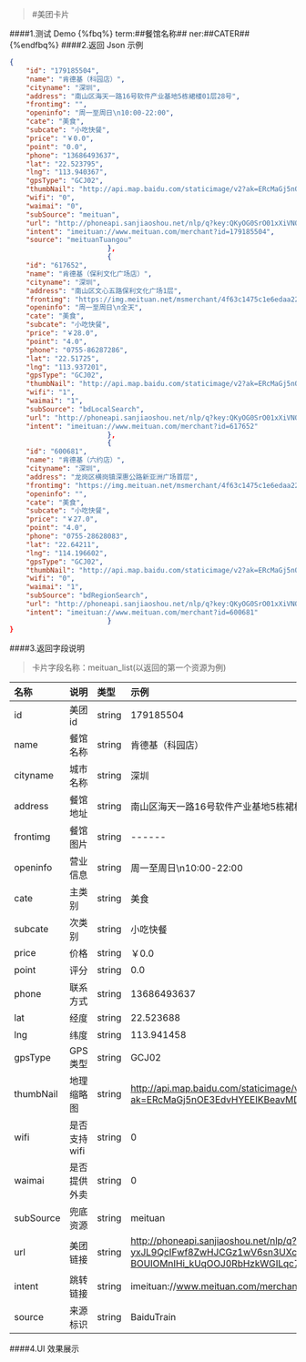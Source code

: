 >#美团卡片

####1.测试 Demo
{%fbq%}
term:##餐馆名称##
ner:##CATER##
{%endfbq%}
####2.返回 Json 示例
```json
{
    "id": "179185504",
    "name": "肯德基（科园店）",
    "cityname": "深圳",
    "address": "南山区海天一路16号软件产业基地5栋裙楼01层28号",
    "frontimg": "",
    "openinfo": "周一至周日\n10:00-22:00",
    "cate": "美食",
    "subcate": "小吃快餐",
    "price": "￥0.0",
    "point": "0.0",
    "phone": "13686493637",
    "lat": "22.523795",
    "lng": "113.940367",
    "gpsType": "GCJ02",
    "thumbNail": "http://api.map.baidu.com/staticimage/v2?ak=ERcMaGj5nOE3EdvHYEEIKBeavMDpEkex&mcode=666666&width=480&height=360&zoom=18&center=113.946915,22.52945&markers=113.946915,22.52945",
    "wifi": "0",
    "waimai": "0",
    "subSource": "meituan",
    "url": "http://phoneapi.sanjiaoshou.net/nlp/q?key:QKyOG0SrO01xXiVNO2x80LCED-FjiEE8n0ICBZHZzE-fDjNgTdXweeByT99Itmq-Ic-PmHQJtX30jR6mbd4H-yxJL9QcIFwf8ZwHJCGz1wV6sn3UXckbIye8_2m8SbKX7GKDOfSM_yBMISRxA3dTp7mWwt84m9bcWy9CTHe19VHVS0tZuEfIR2xXAGt4sslGwMfY-BOUIOMnIHi_kUqOOJ0RbHzkWGILqc7cCZSQylNFtlVgA9uszieM2qCIUGZobnRBO59uu2FIlmN_dwRLfQ==",
    "intent": "imeituan://www.meituan.com/merchant?id=179185504",
    "source": "meituanTuangou"
                        },
                        {
    "id": "617652",
    "name": "肯德基（保利文化广场店）",
    "cityname": "深圳",
    "address": "南山区文心五路保利文化广场1层",
    "frontimg": "https://img.meituan.net/msmerchant/4f63c1475c1e6edaa2210d7416145f8b120120.jpg",
    "openinfo": "周一至周日\n全天",
    "cate": "美食",
    "subcate": "小吃快餐",
    "price": "￥28.0",
    "point": "4.0",
    "phone": "0755-86287286",
    "lat": "22.51725",
    "lng": "113.937201",
    "gpsType": "GCJ02",
    "thumbNail": "http://api.map.baidu.com/staticimage/v2?ak=ERcMaGj5nOE3EdvHYEEIKBeavMDpEkex&mcode=666666&width=480&height=360&zoom=18&center=113.943756,22.52291&markers=113.943756,22.52291",
    "wifi": "1",
    "waimai": "1",
    "subSource": "bdLocalSearch",
    "url": "http://phoneapi.sanjiaoshou.net/nlp/q?key:QKyOG0SrO01xXiVNO2x80LCED-FjiEE8n0ICBZHZzE-fDjNgTdXweeByT99Itmq-Ic-PmHQJtX30jR6mbd4H-yxJL9QcIFwf8ZwHJCGz1wV6sn3UXckbIye8_2m8SbKX7GKDOfSM_yBMISRxA3dTp7mWwt84m9bcWy9CTHe19VHVS0tZuEfIR2xXAGt4sslGwMfY-BOUIOMnIHi_kUqOOJ0RbHzkWGILqc7cCZSQylNFtlVgA9uszieM2qCIUGZoedCCfzRX2Iqb8yHfcemn2A==",
    "intent": "imeituan://www.meituan.com/merchant?id=617652"
                        },
                        {
    "id": "600681",
    "name": "肯德基（六约店）",
    "cityname": "深圳",
    "address": "龙岗区横岗镇深惠公路新亚洲广场首层",
    "frontimg": "https://img.meituan.net/msmerchant/4f63c1475c1e6edaa2210d7416145f8b120120.jpg",
    "openinfo": "",
    "cate": "美食",
    "subcate": "小吃快餐",
    "price": "￥27.0",
    "point": "4.0",
    "phone": "0755-28628083",
    "lat": "22.64211",
    "lng": "114.196602",
    "gpsType": "GCJ02",
    "thumbNail": "http://api.map.baidu.com/staticimage/v2?ak=ERcMaGj5nOE3EdvHYEEIKBeavMDpEkex&mcode=666666&width=480&height=360&zoom=18&center=114.203125,22.647886&markers=114.203125,22.647886",
    "wifi": "0",
    "waimai": "1",
    "subSource": "bdRegionSearch",
    "url": "http://phoneapi.sanjiaoshou.net/nlp/q?key:QKyOG0SrO01xXiVNO2x80LCED-FjiEE8n0ICBZHZzE-fDjNgTdXweb4VQMXMlqsvfrAqDoPmsgkBAXMAInDRhEVf7LQSzaNJpymAly1pNXvzBtYQroT1kZsgOJUINUBsie5y5HAJN1nmlfKsn_OmvjsQv00NxjYN-dogsawvz2Bvb1-meG7-OiKEmNaFK0x9b549mFlzoqm68ilp3xvu_0jzrO9xzgkOR6w1nrgUQZK0xM6hVj7IoSkdpZ8odoqfWsfWlIGOWa8=",
    "intent": "imeituan://www.meituan.com/merchant?id=600681"
                        }
}
```

####3.返回字段说明

>卡片字段名称：meituan_list(以返回的第一个资源为例)

|名称|说明|类型|示例|
|:---|:---|:---|:---|
|id|美团id|string|179185504|
|name|餐馆名称|string|肯德基（科园店）|
|cityname|城市名称|string|深圳|
|address|餐馆地址|string|南山区海天一路16号软件产业基地5栋裙楼01层28号|
|frontimg|餐馆图片|string|------|
|openinfo|营业信息|string|周一至周日\n10:00-22:00|
|cate|主类别|string|美食|
|subcate|次类别|string|小吃快餐|
|price|价格|string|￥0.0|
|point|评分|string|0.0|
|phone|联系方式|string|13686493637|
|lat|经度|string|22.523688|
|lng|纬度|string|113.941458|
|gpsType|GPS类型|string|GCJ02|
|thumbNail|地理缩略图|string|http://api.map.baidu.com/staticimage/v2?ak=ERcMaGj5nOE3EdvHYEEIKBeavMDpEkex&mcode=666666&width=480&height=360&zoom=18&center=113.946915,22.52945&markers=113.946915,22.52945|
|wifi|是否支持wifi|string|0|
|waimai|是否提供外卖|string|0|
|subSource|兜底资源|string|meituan|
|url|美团链接|string|http://phoneapi.sanjiaoshou.net/nlp/q?key:QKyOG0SrO01xXiVNO2x80LCED-FjiEE8n0ICBZHZzE-fDjNgTdXweeByT99Itmq-Ic-PmHQJtX30jR6mbd4H-yxJL9QcIFwf8ZwHJCGz1wV6sn3UXckbIye8_2m8SbKX7GKDOfSM_yBMISRxA3dTp7mWwt84m9bcWy9CTHe19VHVS0tZuEfIR2xXAGt4sslGwMfY-BOUIOMnIHi_kUqOOJ0RbHzkWGILqc7cCZSQylNFtlVgA9uszieM2qCIUGZobnRBO59uu2FIlmN_dwRLfQ=="|
|intent|跳转链接|string|imeituan://www.meituan.com/merchant?id=179185504|
|source|来源标识|string|BaiduTrain|

####4.UI 效果展示














